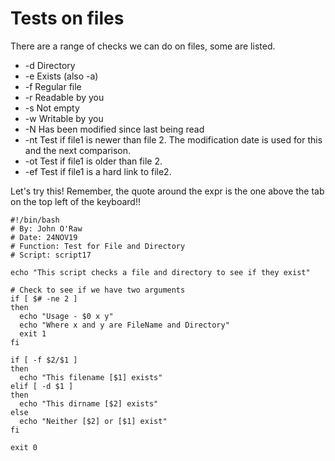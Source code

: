 # Tests on files

There are a range of checks we can do on files, some are listed.

* -d  Directory
* -e  Exists (also -a)
* -f   Regular file
* -r   Readable by you
* -s  Not empty &#x20;
* -w  Writable by you
* -N  Has been modified since last being read
* -nt   Test if file1 is newer than file 2. The modification date is used for this and the next comparison.
* -ot  Test if file1 is older than file 2.
* -ef  Test if file1 is a hard link to file2.

Let's try this! Remember, the quote around the expr is the one above the tab on the top left of the keyboard!!

```
#!/bin/bash
# By: John O'Raw
# Date: 24NOV19
# Function: Test for File and Directory
# Script: script17

echo "This script checks a file and directory to see if they exist"

# Check to see if we have two arguments
if [ $# -ne 2 ]
then
  echo "Usage - $0 x y"
  echo "Where x and y are FileName and Directory"
  exit 1
fi

if [ -f $2/$1 ]
then
  echo "This filename [$1] exists"
elif [ -d $1 ]
then
  echo "This dirname [$2] exists"
else
  echo "Neither [$2] or [$1] exist"
fi
 
exit 0
```
